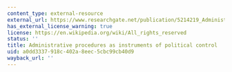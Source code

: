 ```yaml
---
content_type: external-resource
external_url: https://www.researchgate.net/publication/5214219_Administrative_Procedures_As_Instruments_of_Political_Control
has_external_license_warning: true
license: https://en.wikipedia.org/wiki/All_rights_reserved
status: ''
title: Administrative procedures as instruments of political control
uid: a0dd3337-918c-402a-8eec-5cbc99cb40d9
wayback_url: ''
---
```

